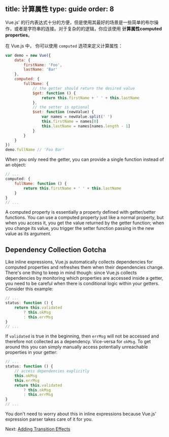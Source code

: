 title: 计算属性
type: guide
order: 8
---

Vue.js' 的行内表达式十分的方便，但是使用其最好的场景是一些简单的布尔操作，或者是字符串的连接。对于复杂的的逻辑，你应该使用 **计算属性computed properties**。

在 Vue.js 中， 你可以使用 `computed` 选项来定义计算属性：

``` js
var demo = new Vue({
    data: {
        firstName: 'Foo',
        lastName: 'Bar'
    },
    computed: {
        fullName: {
            // the getter should return the desired value
            $get: function () {
                return this.firstName + ' ' + this.lastName
            },
            // the setter is optional
            $set: function (newValue) {
                var names = newValue.split(' ')
                this.firstName = names[0]
                this.lastName = names[names.length - 1]
            }
        }
    }
})
demo.fullName // 'Foo Bar'
```

When you only need the getter, you can provide a single function instead of an object:

``` js
// ...
computed: {
    fullName: function () {
        return this.firstName + ' ' + this.lastName 
    }    
}
// ...
```

A computed property is essentially a property defined with getter/setter functions. You can use a computed property just like a normal property, but when you access it, you get the value returned by the getter function; when you change its value, you trigger the setter function passing in the new value as its argument.

## Dependency Collection Gotcha

Like inline expressions, Vue.js automatically collects dependencies for computed properties and refreshes them when their dependencies change. There's one thing to keep in mind though: since Vue.js collects dependencies by monitoring which properties are accessed inside a getter, you need to be careful when there is conditional logic within your getters. Consider this example:

``` js
// ...
status: function () {
    return this.validated
        ? this.okMsg
        : this.errMsg
}
// ...
```

If `validated` is true in the beginning, then `errMsg` will not be accessed and therefore not collected as a dependency. Vice-versa for `okMsg`. To get around this you can simply manually access potentially unreachable properties in your getter:

``` js
// ...
status: function () {
    // access dependencies explicitly
    this.okMsg
    this.errMsg
    return this.validated
        ? this.okMsg
        : this.errMsg
}
// ...
```

<p class="tip">You don't need to worry about this in inline expressions because Vue.js' expression parser takes care of it for you.</p>

Next: [Adding Transition Effects](/guide/transitions.html)